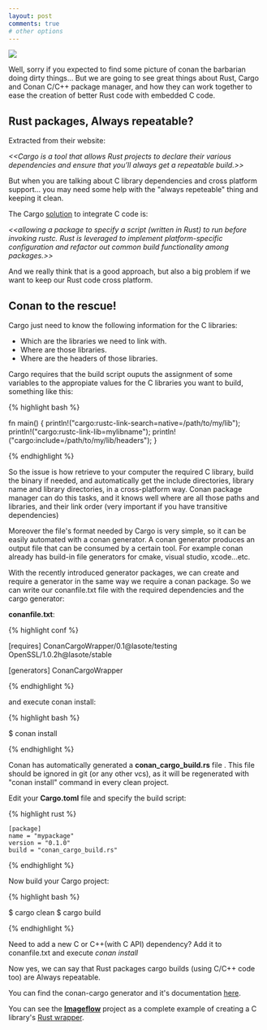 ```yaml
---
layout: post
comments: true
# other options
---
```


<img src="{{ site.url }}/assets/conan_cargo.png" />


Well, sorry if you expected to find some picture of conan the barbarian doing dirty things...
But we are going to see great things about Rust, Cargo and Conan C/C++ package manager, and how they can work together to ease the creation of better Rust code with embedded C code. 

<h2 class="section-heading">Rust packages, Always repeatable?</h2>

Extracted from their website:

   *<<Cargo is a tool that allows Rust projects to declare their various dependencies and ensure that you’ll always get a repeatable build.>>*

But when you are talking about C library dependencies and cross platform support... 
you may need some help with the "always repeteable" thing and keeping it clean.


The Cargo <a href="http://doc.crates.io/build-script.html">solution</a> to integrate C code is:
 
 *<<allowing a package to specify a script (written in Rust) to run before invoking rustc. Rust is leveraged to implement platform-specific configuration and refactor out common build functionality among packages.>>*

And we really think that is a good approach, but also a big problem if we want to keep our Rust code cross platform.

<h2 class="section-heading">Conan to the rescue!</h2>

Cargo just need to know the following information for the C libraries:

- Which are the libraries we need to link with.
- Where are those libraries.
- Where are the headers of those libraries.

Cargo requires that the build script ouputs the assignment of some variables to the appropiate values for the C libraries you want to build, something like this:

{% highlight bash %}

fn main() {
    println!("cargo:rustc-link-search=native=/path/to/my/lib");
    println!("cargo:rustc-link-lib=mylibname");
    println!("cargo:include=/path/to/my/lib/headers");
}

{% endhighlight %}

So the issue is how retrieve to your computer the required C library, build the binary if needed, and automatically get the include directories, library name and library directories, in a cross-platform way. Conan package manager can do this tasks, and it knows well where are all those paths and libraries, and their link order (very important if you have transitive dependencies)

Moreover the file's format needed by Cargo is very simple, so it can be easily automated with a conan generator. A conan generator produces an output file that can be consumed by a certain tool. For example conan already has build-in file generators for cmake, visual studio, xcode...etc. 

With the recently introduced generator packages, we can create and require a generator in the same way we require a conan package. So we can write our conanfile.txt file with the required dependencies and the cargo generator:

**conanfile.txt**:

{% highlight conf %}

[requires]
ConanCargoWrapper/0.1@lasote/testing
OpenSSL/1.0.2h@lasote/stable

[generators]
ConanCargoWrapper

{% endhighlight %}

and execute conan install:


{% highlight bash %}

 $ conan install 

{% endhighlight %}

Conan has automatically generated a **conan_cargo_build.rs** file . 
This file should be ignored in git (or any other vcs), as it will be regenerated with "conan install" command in every clean project.

Edit your **Cargo.toml** file and specify the build script:

{% highlight rust %}

    [package]
	name = "mypackage"
	version = "0.1.0"
	build = "conan_cargo_build.rs"
	
{% endhighlight %}



Now build your Cargo project:

{% highlight bash %}

 $ cargo clean
 $ cargo build

{% endhighlight %}


Need to add a new C or C++(with C API) dependency? Add it to conanfile.txt and execute *conan install*

Now yes, we can say that Rust packages cargo builds (using C/C++ code too) are Always repeatable.


You can find the conan-cargo generator and it's documentation <a href="https://github.com/lasote/conan-cargo-wrapper-generator">here</a>.

You can see the <a href="https://github.com/imazen/imageflow">**Imageflow**</a> project as a complete example of creating a C library's <a href="https://github.com/imazen/imageflow/tree/master/wrappers/server">Rust wrapper</a>.


